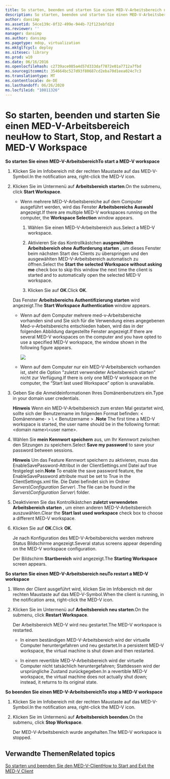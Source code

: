 ```yaml
---
title: So starten, beenden und starten Sie einen MED-V-Arbeitsbereich neu
description: So starten, beenden und starten Sie einen MED-V-Arbeitsbereich neu
author: dansimp
ms.assetid: 54ce139c-8f32-499e-944b-72f123ebfd2d
ms.reviewer: ''
manager: dansimp
ms.author: dansimp
ms.pagetype: mdop, virtualization
ms.mktglfcycl: deploy
ms.sitesec: library
ms.prod: w10
ms.date: 06/16/2016
ms.openlocfilehash: c2739ace085a4d57d333daf7872e01a7712a7fbd
ms.sourcegitcommit: 354664bc527d93f80687cd2eba70d1eea024c7c3
ms.translationtype: MT
ms.contentlocale: de-DE
ms.lasthandoff: 06/26/2020
ms.locfileid: "10811326"
---
```

# <span data-ttu-id="07994-103">So starten, beenden und starten Sie einen MED-V-Arbeitsbereich neu</span><span class="sxs-lookup"><span data-stu-id="07994-103">How to Start, Stop, and Restart a MED-V Workspace</span></span>


**<span data-ttu-id="07994-104">So starten Sie einen MED-V-Arbeitsbereich</span><span class="sxs-lookup"><span data-stu-id="07994-104">To start a MED-V workspace</span></span>**

1.  <span data-ttu-id="07994-105">Klicken Sie im Infobereich mit der rechten Maustaste auf das MED-V-Symbol.</span><span class="sxs-lookup"><span data-stu-id="07994-105">In the notification area, right-click the MED-V icon.</span></span>

2.  <span data-ttu-id="07994-106">Klicken Sie im Untermenü auf **Arbeitsbereich starten**.</span><span class="sxs-lookup"><span data-stu-id="07994-106">On the submenu, click **Start Workspace**.</span></span>

    -   <span data-ttu-id="07994-107">Wenn mehrere MED-V-Arbeitsbereiche auf dem Computer ausgeführt werden, wird das Fenster **Arbeitsbereichs Auswahl** angezeigt.</span><span class="sxs-lookup"><span data-stu-id="07994-107">If there are multiple MED-V workspaces running on the computer, the **Workspace Selection** window appears.</span></span>

        1.  <span data-ttu-id="07994-108">Wählen Sie einen MED-V-Arbeitsbereich aus.</span><span class="sxs-lookup"><span data-stu-id="07994-108">Select a MED-V workspace.</span></span>

        2.  <span data-ttu-id="07994-109">Aktivieren Sie das Kontrollkästchen **ausgewählten Arbeitsbereich ohne Aufforderung starten** , um dieses Fenster beim nächsten Start des Clients zu überspringen und den ausgewählten MED-V-Arbeitsbereich automatisch zu öffnen.</span><span class="sxs-lookup"><span data-stu-id="07994-109">Select the **Start the selected Workspace without asking me** check box to skip this window the next time the client is started and to automatically open the selected MED-V workspace.</span></span>

        3.  <span data-ttu-id="07994-110">Klicken Sie auf **OK**.</span><span class="sxs-lookup"><span data-stu-id="07994-110">Click **OK**.</span></span>

    <span data-ttu-id="07994-111">Das Fenster **Arbeitsbereichs Authentifizierung starten** wird angezeigt.</span><span class="sxs-lookup"><span data-stu-id="07994-111">The **Start Workspace Authentication** window appears.</span></span>

    -   <span data-ttu-id="07994-112">Wenn auf dem Computer mehrere med-v-Arbeitsbereiche vorhanden sind und Sie sich für die Verwendung eines angegebenen Med-v-Arbeitsbereichs entschieden haben, wird das in der folgenden Abbildung dargestellte Fenster angezeigt.</span><span class="sxs-lookup"><span data-stu-id="07994-112">If there are several MED-V workspaces on the computer and you have opted to use a specified MED-V workspace, the window shown in the following figure appears.</span></span>

        ![](images/medv-logon.gif)

    -   <span data-ttu-id="07994-113">Wenn auf dem Computer nur ein MED-V-Arbeitsbereich vorhanden ist, steht die Option "zuletzt verwendeter Arbeitsbereich starten" nicht zur Verfügung.</span><span class="sxs-lookup"><span data-stu-id="07994-113">If there is only one MED-V workspace on the computer, the “Start last used Workspace” option is unavailable.</span></span>

3.  <span data-ttu-id="07994-114">Geben Sie die Anmeldeinformationen Ihres Domänenbenutzers ein.</span><span class="sxs-lookup"><span data-stu-id="07994-114">Type in your domain user credentials.</span></span>

    <span data-ttu-id="07994-115">**Hinweis**  Wenn ein MED-V-Arbeitsbereich zum ersten Mal gestartet wird, sollte sich der Benutzername im folgenden Format befinden: &lt; Domänenname- &gt; \\ &lt; Benutzername &gt; .</span><span class="sxs-lookup"><span data-stu-id="07994-115">**Note** The first time a MED-V workspace is started, the user name should be in the following format: &lt;domain name&gt;\\&lt;user name&gt;.</span></span>

     

4.  <span data-ttu-id="07994-116">Wählen Sie **mein Kennwort speichern** aus, um Ihr Kennwort zwischen den Sitzungen zu speichern.</span><span class="sxs-lookup"><span data-stu-id="07994-116">Select **Save my password** to save your password between sessions.</span></span>

    <span data-ttu-id="07994-117">**Hinweis**  Um das Feature Kennwort speichern zu aktivieren, muss das EnableSavePassword-Attribut in der ClientSettings.xml Datei auf true festgelegt sein.</span><span class="sxs-lookup"><span data-stu-id="07994-117">**Note** To enable the save password feature, the EnableSavePassword attribute must be set to True in the ClientSettings.xml file.</span></span> <span data-ttu-id="07994-118">Die Datei befindet sich im Ordner *Servers\\Configuration Server\\* .</span><span class="sxs-lookup"><span data-stu-id="07994-118">The file can be found in the *Servers\\Configuration Server\\* folder.</span></span>

     

5.  <span data-ttu-id="07994-119">Deaktivieren Sie das Kontrollkästchen **zuletzt verwendeten Arbeitsbereich starten** , um einen anderen MED-V-Arbeitsbereich auszuwählen.</span><span class="sxs-lookup"><span data-stu-id="07994-119">Clear the **Start last used workspace** check box to choose a different MED-V workspace.</span></span>

6.  <span data-ttu-id="07994-120">Klicken Sie auf **OK**.</span><span class="sxs-lookup"><span data-stu-id="07994-120">Click **OK**.</span></span>

    <span data-ttu-id="07994-121">Je nach Konfiguration des MED-V-Arbeitsbereichs werden mehrere Status Bildschirme angezeigt.</span><span class="sxs-lookup"><span data-stu-id="07994-121">Several status screens appear depending on the MED-V workspace configuration.</span></span>

    <span data-ttu-id="07994-122">Der Bildschirm **Startbereich** wird angezeigt.</span><span class="sxs-lookup"><span data-stu-id="07994-122">The **Starting Workspace** screen appears.</span></span>

**<span data-ttu-id="07994-123">So starten Sie einen MED-V-Arbeitsbereich neu</span><span class="sxs-lookup"><span data-stu-id="07994-123">To restart a MED-V workspace</span></span>**

1.  <span data-ttu-id="07994-124">Wenn der Client ausgeführt wird, klicken Sie im Infobereich mit der rechten Maustaste auf das MED-V-Symbol.</span><span class="sxs-lookup"><span data-stu-id="07994-124">When the client is running, in the notification area, right-click the MED-V icon.</span></span>

2.  <span data-ttu-id="07994-125">Klicken Sie im Untermenü auf **Arbeitsbereich neu starten**.</span><span class="sxs-lookup"><span data-stu-id="07994-125">On the submenu, click **Restart Workspace**.</span></span>

    <span data-ttu-id="07994-126">Der Arbeitsbereich MED-V wird neu gestartet.</span><span class="sxs-lookup"><span data-stu-id="07994-126">The MED-V workspace is restarted.</span></span>

    -   <span data-ttu-id="07994-127">In einem beständigen MED-V-Arbeitsbereich wird der virtuelle Computer heruntergefahren und neu gestartet.</span><span class="sxs-lookup"><span data-stu-id="07994-127">In a persistent MED-V workspace, the virtual machine is shut down and then restarted.</span></span>

    -   <span data-ttu-id="07994-128">In einem revertible MED-V-Arbeitsbereich wird der virtuelle Computer nicht tatsächlich heruntergefahren; Stattdessen wird der ursprüngliche Zustand zurückgegeben.</span><span class="sxs-lookup"><span data-stu-id="07994-128">In a revertible MED-V workspace, the virtual machine does not actually shut down; instead, it returns to its original state.</span></span>

**<span data-ttu-id="07994-129">So beenden Sie einen MED-V-Arbeitsbereich</span><span class="sxs-lookup"><span data-stu-id="07994-129">To stop a MED-V workspace</span></span>**

1.  <span data-ttu-id="07994-130">Klicken Sie im Infobereich mit der rechten Maustaste auf das MED-V-Symbol.</span><span class="sxs-lookup"><span data-stu-id="07994-130">In the notification area, right-click the MED-V icon.</span></span>

2.  <span data-ttu-id="07994-131">Klicken Sie im Untermenü auf **Arbeitsbereich beenden**.</span><span class="sxs-lookup"><span data-stu-id="07994-131">On the submenu, click **Stop Workspace**.</span></span>

    <span data-ttu-id="07994-132">Der MED-V-Arbeitsbereich wurde angehalten.</span><span class="sxs-lookup"><span data-stu-id="07994-132">The MED-V workspace is stopped.</span></span>

## <span data-ttu-id="07994-133">Verwandte Themen</span><span class="sxs-lookup"><span data-stu-id="07994-133">Related topics</span></span>


[<span data-ttu-id="07994-134">So starten und beenden Sie den MED-V-Client</span><span class="sxs-lookup"><span data-stu-id="07994-134">How to Start and Exit the MED-V Client</span></span>](how-to-start-and-exit-the-med-v-client.md)

 

 





